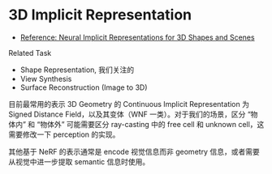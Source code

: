 # 3D Implicit Representation
- [Reference: Neural Implicit Representations for 3D Shapes and Scenes](https://omrikaduri.github.io/2022/06/18/Using-Neural-Implicit-Representations-for-Shape-and-Scenes.html)

Related Task
- Shape Representation, 我们关注的
- View Synthesis
- Surface Reconstruction (Image to 3D)

目前最常用的表示 3D Geometry 的 Continuous Implicit Representation 为 Signed Distance Field，以及其变体（WNF 一类）。对于我们的场景，区分 “物体内” 和 “物体外” 可能需要区分 ray-casting 中的 free cell 和 unknown cell，这需要修改一下 perception 的实现。

其他基于 NeRF 的表示通常是 encode 视觉信息而非 geometry 信息，或者需要从视觉中进一步提取 semantic 信息时使用。